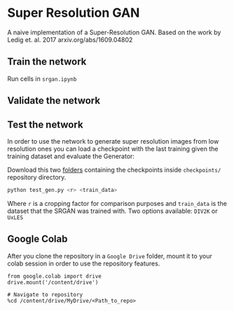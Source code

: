 # Super Resolution GAN

A naive implementation of a Super-Resolution GAN.
Based on the work by Ledig et. al. 2017
arxiv.org/abs/1609.04802

## Train the network

Run cells in `srgan.ipynb`

## Validate the network
## Test the network

In order to use the network to generate super resolution images from low resolution ones you can load a checkpoint with the last training given the training dataset and evaluate the Generator:

Download this two [folders](https://drive.google.com/drive/folders/11Q37jVKt41J3y72ifBImR1suknSubcVN?usp=sharing) containing the checkpoints inside `checkpoints/` repository directory.

```bash
python test_gen.py <r> <train_data>
```

Where `r` is a cropping factor for comparison purposes and `train_data` is the dataset that the SRGAN was trained with.
Two options available: `DIV2K` or `UxLES`

## Google Colab

After you clone the repository in a `Google Drive` folder, mount it to your colab session in order to use the repository features.

```
from google.colab import drive
drive.mount('/content/drive')

# Navigate to repository
%cd /content/drive/MyDrive/<Path_to_repo>
```